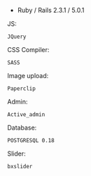 
* Ruby / Rails
2.3.1  / 5.0.1 

JS:

	JQuery

CSS Compiler: 

	SASS

Image upload:

	Paperclip

Admin: 

	Active_admin

Database:

	POSTGRESQL 0.18

Slider: 
	
	bxslider